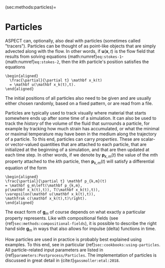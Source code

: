 (sec:methods:particles)=
# Particles

ASPECT can, optionally, also deal with
particles (sometimes called "tracers"). Particles can be thought
of as point-like objects that are simply advected along with the flow. In
other words, if $\mathbf u(\mathbf x,t)$ is the flow field that results from
solving equations {math:numref}`eq:stokes-1`-{math:numref}`eq:stokes-2`, then the
$k$th particle's position satisfies the equations
```{math}
\begin{aligned}
  \frac{\partial}{\partial t} \mathbf x_k(t)
  = \mathbf u(\mathbf x_k(t),t).
\end{aligned}
```
The initial positions of all
particles also need to be given and are usually either chosen randomly, based
on a fixed pattern, or are read from a file.

Particles are typically used to track visually where material that starts
somewhere ends up after some time of a simulation. It can also be used to
track the *history* of the volume of the fluid that surrounds a particle, for
example by tracking how much strain has accumulated, or what the minimal or
maximal temperature may have been in the medium along the trajectory of a
particle. To this end, particles can carry *properties*. These are scalar- or
vector-valued quantities that are attached to each particle, that are
initialized at the beginning of a simulation, and that are then updated at
each time step. In other words, if we denote by $\mathbf p_{k,m}(t)$ the value
of the $m$th property attached to the $k$th particle, then
$\mathbf p_{k,m}(t)$ will satisfy a differential equation of the form
```{math}
\begin{aligned}
\frac{\partial}{\partial t} \mathbf p_{k,m}(t)
= \mathbf g_m\left(\mathbf p_{k,m},
p(\mathbf x_k(t),t)), T(\mathbf x_k(t),t)),
\varepsilon(\mathbf u(\mathbf x_k(t),t)),
\mathfrak c(\mathbf x_k(t),t)\right).
\end{aligned}
```
The exact form of
$\mathbf g_m$ of course depends on what exactly a particular property
represents. Like with compositional fields (see {ref}`sec:methods:compositional-fields`), it is
possible to describe the right hand side $\mathbf g_m$ in ways that also
allows for impulse (delta) functions in time.

How particles are used in practice is probably best explained using examples.
To this end, see in particular {ref}`sec:cookbooks:using-particles`. All particle-related
input parameters are listed in
{ref}`parameters:Postprocess/Particles`. The implementation of
particles is discussed in great detail in {cite:t}`gassmoller:etal:2018`.
